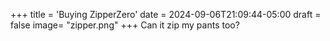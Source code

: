 +++
title = 'Buying ZipperZero'
date = 2024-09-06T21:09:44-05:00
draft = false
image= "zipper.png"
+++
Can it zip my pants too?